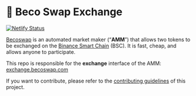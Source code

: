 # 🥞 Beco Swap Exchange

[![Netlify Status](https://api.netlify.com/api/v1/badges/801799bc-d97b-4f89-bd06-66a46a0da6fe/deploy-status)](https://app.netlify.com/sites/becoswap-exchange/deploys)

[Becoswap](https://becoswap.com/) is an automated market maker (“**AMM**”) that allows two tokens to be exchanged on the [Binance Smart Chain](https://www.binance.org/en/smartChain) (BSC). It is fast, cheap, and allows anyone to participate.

This repo is responsible for the **exchange** interface of the AMM: [exchange.becoswap.com](https://exchange.becoswap.com/)

If you want to contribute, please refer to the [contributing guidelines](./CONTRIBUTING.md) of this project.
